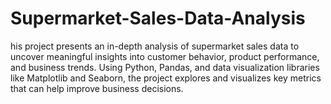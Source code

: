# Supermarket-Sales-Data-Analysis
his project presents an in-depth analysis of supermarket sales data to uncover meaningful insights into customer behavior, product performance, and business trends. Using Python, Pandas, and data visualization libraries like Matplotlib and Seaborn, the project explores and visualizes key metrics that can help improve business decisions.
